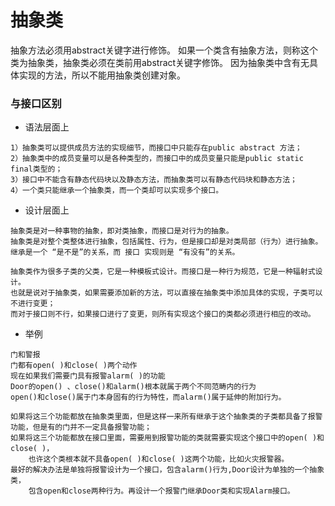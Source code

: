 # 抽象类

抽象方法必须用abstract关键字进行修饰。
	如果一个类含有抽象方法，则称这个类为抽象类，抽象类必须在类前用abstract关键字修饰。
	因为抽象类中含有无具体实现的方法，所以不能用抽象类创建对象。

### 与接口区别

* 语法层面上
```text
1）抽象类可以提供成员方法的实现细节，而接口中只能存在public abstract 方法；
2）抽象类中的成员变量可以是各种类型的，而接口中的成员变量只能是public static final类型的；
3）接口中不能含有静态代码块以及静态方法，而抽象类可以有静态代码块和静态方法；
4）一个类只能继承一个抽象类，而一个类却可以实现多个接口。
```

* 设计层面上
```text
抽象类是对一种事物的抽象，即对类抽象，而接口是对行为的抽象。
抽象类是对整个类整体进行抽象，包括属性、行为，但是接口却是对类局部（行为）进行抽象。
继承是一个 “是不是”的关系，而 接口 实现则是 “有没有”的关系。
```

```text
抽象类作为很多子类的父类，它是一种模板式设计。而接口是一种行为规范，它是一种辐射式设计。
也就是说对于抽象类，如果需要添加新的方法，可以直接在抽象类中添加具体的实现，子类可以不进行变更；
而对于接口则不行，如果接口进行了变更，则所有实现这个接口的类都必须进行相应的改动。
```

* 举例
```text
门和警报
门都有open( )和close( )两个动作
现在如果我们需要门具有报警alarm( )的功能
Door的open() 、close()和alarm()根本就属于两个不同范畴内的行为
open()和close()属于门本身固有的行为特性，而alarm()属于延伸的附加行为。

如果将这三个功能都放在抽象类里面，但是这样一来所有继承于这个抽象类的子类都具备了报警功能，但是有的门并不一定具备报警功能；
如果将这三个功能都放在接口里面，需要用到报警功能的类就需要实现这个接口中的open( )和close( )，
    也许这个类根本就不具备open( )和close( )这两个功能，比如火灾报警器。
最好的解决办法是单独将报警设计为一个接口，包含alarm()行为,Door设计为单独的一个抽象类，
    包含open和close两种行为。再设计一个报警门继承Door类和实现Alarm接口。
```